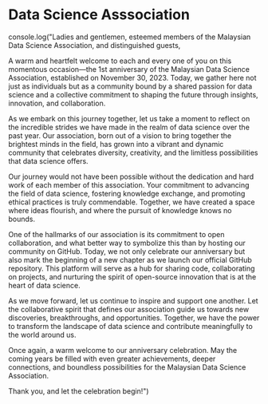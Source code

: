 # Data Science Asssociation

console.log("Ladies and gentlemen, esteemed members of the Malaysian Data Science Association, and distinguished guests,

A warm and heartfelt welcome to each and every one of you on this momentous occasion—the 1st anniversary of the Malaysian Data Science Association, established on November 30, 2023. Today, we gather here not just as individuals but as a community bound by a shared passion for data science and a collective commitment to shaping the future through insights, innovation, and collaboration.

As we embark on this journey together, let us take a moment to reflect on the incredible strides we have made in the realm of data science over the past year. Our association, born out of a vision to bring together the brightest minds in the field, has grown into a vibrant and dynamic community that celebrates diversity, creativity, and the limitless possibilities that data science offers.

Our journey would not have been possible without the dedication and hard work of each member of this association. Your commitment to advancing the field of data science, fostering knowledge exchange, and promoting ethical practices is truly commendable. Together, we have created a space where ideas flourish, and where the pursuit of knowledge knows no bounds.

One of the hallmarks of our association is its commitment to open collaboration, and what better way to symbolize this than by hosting our community on GitHub. Today, we not only celebrate our anniversary but also mark the beginning of a new chapter as we launch our official GitHub repository. This platform will serve as a hub for sharing code, collaborating on projects, and nurturing the spirit of open-source innovation that is at the heart of data science.

As we move forward, let us continue to inspire and support one another. Let the collaborative spirit that defines our association guide us towards new discoveries, breakthroughs, and opportunities. Together, we have the power to transform the landscape of data science and contribute meaningfully to the world around us.

Once again, a warm welcome to our anniversary celebration. May the coming years be filled with even greater achievements, deeper connections, and boundless possibilities for the Malaysian Data Science Association.

Thank you, and let the celebration begin!")
